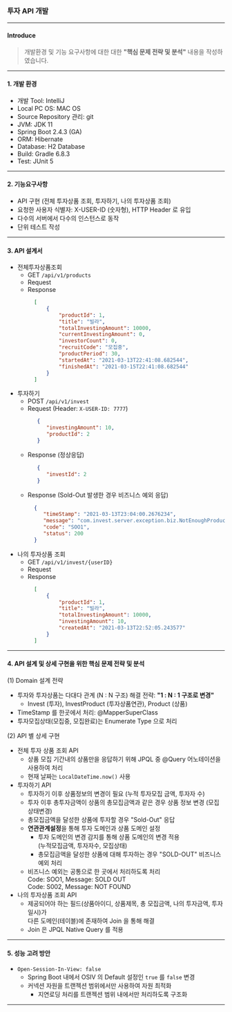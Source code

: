 ### 투자 API 개발                  

---
#### **Introduce**   
> 개발환경 및 기능 요구사항에 대한 대한 **"핵심 문제 전략 및 분석"** 내용을 작성하였습니다.
---
#### **1. 개발 환경**     
* 개발 Tool: IntelliJ
* Local PC OS: MAC OS
* Source Repository 관리: git
* JVM: JDK 11
* Spring Boot 2.4.3 (GA)
* ORM: Hibernate
* Database: H2 Database 
* Build: Gradle 6.8.3
* Test: JUnit 5
---
#### **2. 기능요구사항**    
* API 구현 (전체 투자상품 조회, 투자하기, 나의 투자상품 조회)
* 요청한 사용자 식별자: X-USER-ID (숫자형), HTTP Header 로 유입
* 다수의 서버에서 다수의 인스턴스로 동작
* 단위 테스트 작성   
---
#### **3. API 설계서**
* 전체투자상품조회
  * GET ```/api/v1/products```
  * Request     
  * Response
      ```json 
        [
            {
                "productId": 1,
                "title": "빌라",
                "totalInvestingAmount": 10000,
                "currentInvestingAmount": 0,
                "investorCount": 0,
                "recruitCode": "모집중",
                "productPeriod": 30,
                "startedAt": "2021-03-13T22:41:08.682544",
                "finishedAt": "2021-03-15T22:41:08.682544"
            }
        ]
      ```
* 투자하기
   * POST ```/api/v1/invest```    
   * Request (Header: ```X-USER-ID: 7777```)
     ```json
        {
           "investingAmount": 10,
           "productId": 2
        }
     ```     
   * Response (정상응답)
     ```json
        {
           "investId": 2
        }
     ``` 
   * Response (Sold-Out 발생한 경우 비즈니스 예외 응답)
      ```json
        {
           "timeStamp": "2021-03-13T23:04:00.2676234",
           "message": "com.invest.server.exception.biz.NotEnoughProductException: SOLD OUT",
           "code": "SOO1",
           "status": 200
        }
      ```
* 나의 투자상품 조회
  * GET ```/api/v1/invest/{userID}```
  * Request
  * Response
    ```json
      [
          {
              "productId": 1,
              "title": "빌라",
              "totalInvestingAmount": 10000,
              "investingAmount": 10,
              "createdAt": "2021-03-13T22:52:05.243577"
          }
      ]
    ```
---

#### **4. API 설계 및 상세 구현을 위한 핵심 문제 전략 및 분석**    
(1) Domain 설계 전략
* 투자와 투자상품는 다대다 관계 (N : N 구조) 해결 전략: **"1 : N : 1 구조로 변경"**  
    * Invest (투자), InvestProduct (투자상품연관), Product (상품)
* TimeStamp 를 한곳에서 처리: @MapperSuperClass   
* 투자모집상태(모집중, 모집완료)는 Enumerate Type 으로 처리  

(2) API 별 상세 구현   
* 전체 투자 상품 조회 API    
    * 상품 모집 기간내의 상품만을 응답하기 위해 JPQL 중 @Query 어노테이션을 사용하여 처리  
    * 현재 날짜는 ```LocalDateTime.now()``` 사용 
* 투자하기 API  
    * 투자하기 이후 상품정보의 변경이 필요 (누적 투자모집 금액, 투자자 수)
    * 투자 이후 총투자금액이 상품의 총모집금액과 같은 경우 상품 정보 변경 (모집상태변경)
    * 총모집금액을 달성한 상품에 투자할 경우 "Sold-Out" 응답
    * **연관관계설정**을 통해 투자 도메인과 상품 도메인 설정
      * 투자 도메인의 변경 감지를 통해 상품 도메인의 변경 적용     
        (누적모집금액, 투자자수, 모집상태)
      * 총모집금액을 달성한 상품에 대해 투자하는 경우 "SOLD-OUT" 비즈니스 예외 처리
    * 비즈니스 예외는 공통으로 한 곳에서 처리하도록 처리  
      Code: SOO1, Message: SOLD OUT    
      Code: S002, Message: NOT FOUND   
* 나의 투자상품 조회 API  
    * 제공되어야 하는 필드(상품아이디, 상품제목, 총 모집금액, 나의 투자금액, 투자일시)가        
      다른 도메인(테이블)에 존재하여 Join 을 통해 해결    
    * Join 은 JPQL Native Query 를 적용      
---
#### 5. 성능 고려 방안   
* ```Open-Session-In-View: false```  
   * Spring Boot 내에서 OSIV 의 Default 설정인 ```true``` 를 ```false``` 변경
   * 커넥션 자원을 트랜젝션 범위에서만 사용하여 자원 최적화
      * 지연로딩 처리를 트랜젝션 범위 내에서만 처리하도록 구조화    
---

